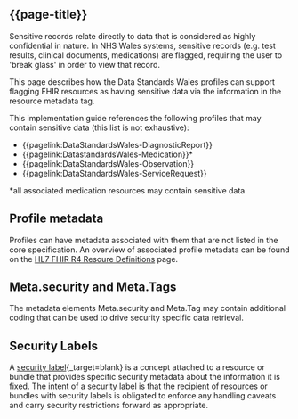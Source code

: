 ## {{page-title}}

Sensitive records relate directly to data that is considered as highly confidential in nature. In NHS Wales systems, sensitive records (e.g. test results, clinical documents, medications) are flagged,  requiring the user to 'break glass' in order to view that record.

This page describes how the Data Standards Wales profiles can support flagging FHIR resources as having sensitive data via the information in the resource metadata tag.

This implementation guide references the following profiles that may contain sensitive data (this list is not exhaustive):

* {{pagelink:DataStandardsWales-DiagnosticReport}}
* {{pagelink:DatastandardsWales-Medication}}*
* {{pagelink:DataStandardsWales-Observation}}
* {{pagelink:DataStandardsWales-ServiceRequest}}

*all associated medication resources may contain sensitive data

## Profile metadata

Profiles can have metadata associated with them that are not listed in the core specification.  An overview of associated profile metadata can be found on the [HL7 FHIR R4 Resoure Definitions](http://hl7.org/fhir/R4/resource-definitions.html) page.

##	Meta.security and Meta.Tags

The metadata elements Meta.security and Meta.Tag may contain additional coding that can be used to drive security specific data retrieval.

## Security Labels

A [security label](http://hl7.org/fhir/R4/security-labels.html){_target=blank} is a concept attached to a resource or bundle that provides specific security metadata about the information it is fixed. The intent of a security label is that the recipient of resources or bundles with security labels is obligated to enforce any handling caveats and carry security restrictions forward as appropriate.
